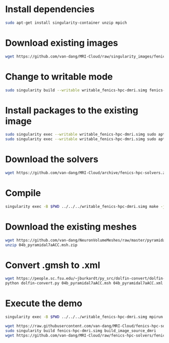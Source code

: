 # Install dependencies
```bash
sudo apt-get install singularity-container unzip mpich
```

# Download existing images
```bash
wget https://github.com/van-dang/MRI-Cloud/raw/singularity_images/fenics-hpc-dmri.simg
```

# Change to writable mode
```bash
sudo singularity build --writable writable_fenics-hpc-dmri.simg fenics-hpc-dmri.simg
```

# Install packages to the existing image
```bash
sudo singularity exec --writable writable_fenics-hpc-dmri.simg sudo apt-get update
sudo singularity exec --writable writable_fenics-hpc-dmri.simg sudo apt-get install zip unzip gmsh
```

# Download the solvers
```bash
wget https://github.com/van-dang/MRI-Cloud/archive/fenics-hpc-solvers.zip
```
# Compile
```bash
singularity exec -B $PWD ../../../writable_fenics-hpc-dmri.simg make -j 8
```
# Download the existing meshes
```bash
wget https://github.com/van-dang/NeuronVolumeMeshes/raw/master/pyramidals/04b_pyramidal7aACC.msh.zip
unzip 04b_pyramidal7aACC.msh.zip
```

# Convert .gmsh to .xml
```bash
wget https://people.sc.fsu.edu/~jburkardt/py_src/dolfin-convert/dolfin-convert.py
python dolfin-convert.py 04b_pyramidal7aACC.msh 04b_pyramidal7aACC.xml
```

# Execute the demo
```bash
singularity exec -B $PWD ../../../writable_fenics-hpc-dmri.simg mpirun -n 8 ./demo -m 04b_pyramidal7aACC.xml 
```

```bash
wget https://raw.githubusercontent.com/van-dang/MRI-Cloud/fenics-hpc-solvers/build_image_source_dmri
sudo singularity build fenics-hpc-dmri.simg build_image_source_dmri
wget https://github.com/van-dang/MRI-Cloud/raw/fenics-hpc-solvers/fenics-hpc-dmri.simg
```
